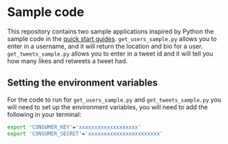 # Sample code
This repository contains two sample applications inspired by Python the sample code in the [quick start guides](https://developer.twitter.com/en/docs/labs/tweets-and-users/quick-starts). `get_users_sample.py` allows you to enter in a username, and it will return the location and bio for a user. `get_tweets_sample.py` allows you to enter in a tweet id and it will tell you how many likes and retweets a tweet had.

## Setting the environment variables
For the code to run for `get_users_sample.py` and `get_tweets_sample.py` you will need to set up the environment variables, you will need to add the following in your terminal:

```bash
export 'CONSUMER_KEY'='xxxxxxxxxxxxxxxxxxx'
export 'CONSUMER_SECRET'='xxxxxxxxxxxxxxxxxxxxxxx'
```
